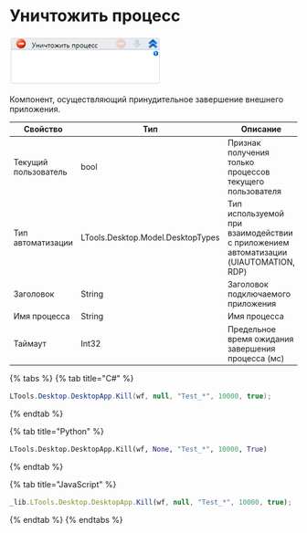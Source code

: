 # Уничтожить процесс

![](<../../../.gitbook/assets/image (182).png>)

Компонент, осуществляющий принудительное завершение внешнего приложения.

| Свойство             | Тип                               | Описание                                                                            |
| -------------------- | --------------------------------- | ----------------------------------------------------------------------------------- |
| Текущий пользователь | bool                              | Признак получения только процессов текущего пользователя                            |
| Тип автоматизации    | LTools.Desktop.Model.DesktopTypes | Тип используемой при взаимодействии с приложением автоматизации (UIAUTOMATION, RDP) |
| Заголовок            | String                            | Заголовок подключаемого приложения                                                  |
| Имя процесса         | String                            | Имя процесса                                                                        |
| Таймаут              | Int32                             | Предельное время ожидания завершения процесса (мс)                                  |

{% tabs %}
{% tab title="C#" %}
```csharp
LTools.Desktop.DesktopApp.Kill(wf, null, "Test_*", 10000, true);
```
{% endtab %}

{% tab title="Python" %}
```python
LTools.Desktop.DesktopApp.Kill(wf, None, "Test_*", 10000, True)
```
{% endtab %}

{% tab title="JavaScript" %}
```javascript
_lib.LTools.Desktop.DesktopApp.Kill(wf, null, "Test_*", 10000, true);
```
{% endtab %}
{% endtabs %}
